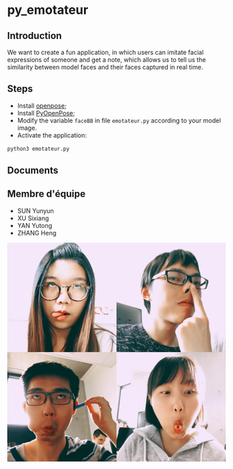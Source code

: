 # py_emotateur

## Introduction

We want to create a fun application, in which users can imitate facial expressions of someone and get a note, which allows us to tell us the similarity between model faces and their faces captured in real time.

## Steps

- Install [openpose](https://github.com/CMU-Perceptual-Computing-Lab/openpose);
- Install [PyOpenPose](https://github.com/FORTH-ModelBasedTracker/PyOpenPose);
- Modify the variable `faceBB` in file `emotateur.py` according to your model image.
- Activate the application:
```bash
python3 emotateur.py
```

## Documents

## Membre d'équipe

- SUN Yunyun
- XU Sixiang
- YAN Yutong
- ZHANG Heng

![](doc/img.jpg) 